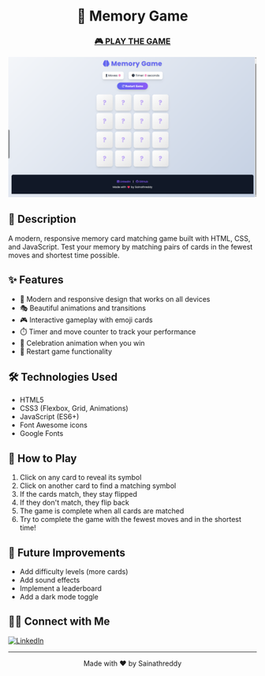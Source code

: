 <div align="center">

# 🧠 Memory Game

### [🎮 PLAY THE GAME](https://sainath-666.github.io/Memory_Game/)

![Memory Game Preview](Preview.png)

</div>

## 📝 Description

A modern, responsive memory card matching game built with HTML, CSS, and JavaScript. Test your memory by matching pairs of cards in the fewest moves and shortest time possible.

## ✨ Features

- 🎨 Modern and responsive design that works on all devices
- 🎭 Beautiful animations and transitions
- 🎮 Interactive gameplay with emoji cards
- ⏱️ Timer and move counter to track your performance
- 🎉 Celebration animation when you win
- 🔄 Restart game functionality

## 🛠️ Technologies Used

- HTML5
- CSS3 (Flexbox, Grid, Animations)
- JavaScript (ES6+)
- Font Awesome icons
- Google Fonts

## 🎯 How to Play

1. Click on any card to reveal its symbol
2. Click on another card to find a matching symbol
3. If the cards match, they stay flipped
4. If they don't match, they flip back
5. The game is complete when all cards are matched
6. Try to complete the game with the fewest moves and in the shortest time!

## 🚀 Future Improvements

- Add difficulty levels (more cards)
- Add sound effects
- Implement a leaderboard
- Add a dark mode toggle

## 👨‍💻 Connect with Me

[![LinkedIn](https://img.shields.io/badge/LinkedIn-Connect-blue?style=for-the-badge&logo=linkedin)](https://www.linkedin.com/in/sainath666)

---

<div align="center">
  <p>Made with ❤️ by Sainathreddy</p>
</div>

